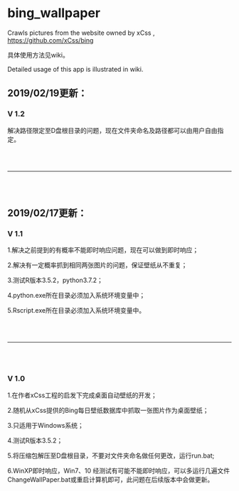 # bing_wallpaper
Crawls pictures from the website owned by xCss , https://github.com/xCss/bing

具体使用方法见wiki。

Detailed usage of this app is illustrated in wiki.

<h2>2019/02/19更新：</h2>

<h3>V 1.2</h3>

解决路径限定至D盘根目录的问题，现在文件夹命名及路径都可以由用户自由指定。

<br></br>

----

<br></br>

<h2>2019/02/17更新：</h2>

<h3>V 1.1</h3>

1.解决之前提到的有概率不能即时响应问题，现在可以做到即时响应；

2.解决有一定概率抓到相同两张图片的问题，保证壁纸从不重复；

3.测试R版本3.5.2，python3.7.2；

4.python.exe所在目录必须加入系统环境变量中；

5.Rscript.exe所在目录必须加入系统环境变量中。

<br></br>

----

<br></br>

<h3>V 1.0</h3>

1.在作者xCss工程的启发下完成桌面自动壁纸的开发；

2.随机从xCss提供的Bing每日壁纸数据库中抓取一张图片作为桌面壁纸；

3.只适用于Windows系统；

4.测试R版本3.5.2；

5.将压缩包解压至D盘根目录，不要对文件夹命名做任何更改，运行run.bat;

6.WinXP即时响应，Win7、10 经测试有可能不能即时响应，可以多运行几遍文件ChangeWallPaper.bat或重启计算机即可，此问题在后续版本中会做更新。
